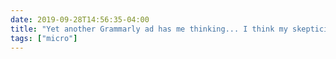 ```yaml
---
date: 2019-09-28T14:56:35-04:00
title: "Yet another Grammarly ad has me thinking... I think my skepticism about AI is not so much the mistakes it makes so much as it is the assumption that human experiences are so well-structured that they can be reduced to an algorithm."
tags: ["micro"]
---
```

